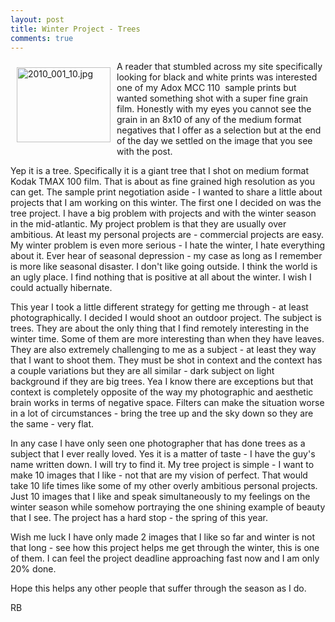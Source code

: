 ```yaml
---
layout: post
title: Winter Project - Trees
comments: true
---
```

<a rel="lightbox" href="/wp-content/uploads/2010/01/2010_001_10.jpg"><img title="2010_001_10.jpg" src="/wp-content/uploads/2010/01/.thumbs/.2010_001_10.jpg" border="0" alt="2010_001_10.jpg" hspace="10" vspace="10" width="150" height="120" align="left" /></a>A reader that stumbled across my site specifically looking for black and white prints was interested one of my Adox MCC 110  sample prints but wanted something shot with a super fine grain film. Honestly with my eyes you cannot see the grain in an 8x10 of any of the medium format negatives that I offer as a selection but at the end of the day we settled on the image that you see with the post.

Yep it is a tree. Specifically it is a giant tree that I shot on medium format Kodak TMAX 100 film. That is about as fine grained high resolution as you can get. The sample print negotiation aside - I wanted to share a little about projects that I am working on this winter. The first one I decided on was the tree project. I have a big problem with projects and with the winter season in the mid-atlantic. My project problem is that they are usually over ambitious. At least my personal projects are - commercial projects are easy. My winter problem is even more serious - I hate the winter, I hate everything about it. Ever hear of seasonal depression - my case as long as I remember is more like seasonal disaster. I don't like going outside. I think the world is an ugly place. I find nothing that is positive at all about the winter. I wish I could actually hibernate.

This year I took a little different strategy for getting me through - at least photographically. I decided I would shoot an outdoor project. The subject is trees. They are about the only thing that I find remotely interesting in the winter time. Some of them are more interesting than when they have leaves. They are also extremely challenging to me as a subject - at least they way that I want to shoot them. They must be shot in context and the context has a couple variations but they are all similar - dark subject on light background if they are big trees. Yea I know there are exceptions but that context is completely opposite of the way my photographic and aesthetic brain works in terms of negative space. Filters can make the situation worse in a lot of circumstances - bring the tree up and the sky down so they are the same - very flat.

In any case I have only seen one photographer that has done trees as a subject that I ever really loved. Yes it is a matter of taste - I have the guy's name written down. I will try to find it. My tree project is simple - I want to make 10 images that I like - not that are my vision of perfect. That would take 10 life times like some of my other overly ambitious personal projects. Just 10 images that I like and speak simultaneously to my feelings on the winter season while somehow portraying the one shining example of beauty that I see. The project has a hard stop - the spring of this year.

Wish me luck I have only made 2 images that I like so far and winter is not that long - see how this project helps me get through the winter, this is one of them. I can feel the project deadline approaching fast now and I am only 20% done.

Hope this helps any other people that suffer through the season as I do.

RB
